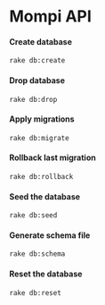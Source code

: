 # Mompi API

#### Create database
```
rake db:create
```
#### Drop database
```
rake db:drop
```
#### Apply migrations
```
rake db:migrate
```
#### Rollback last migration
```
rake db:rollback
```
#### Seed the database
```
rake db:seed
```
#### Generate schema file
```
rake db:schema
```
#### Reset the database
```
rake db:reset
```
